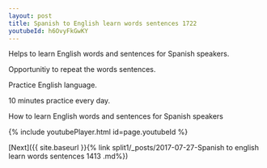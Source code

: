 ```yaml
---
layout: post
title: Spanish to English learn words sentences 1722 
youtubeId: h6OvyFkGwKY
---
```

 
 
Helps to learn English words and sentences for Spanish speakers.

Opportunitiy to repeat the words sentences. 

Practice English language. 
 
10 minutes practice every day. 
 
How to learn English words and sentences for Spanish speakers 
 
{% include youtubePlayer.html id=page.youtubeId %}
 
 
[Next]({{ site.baseurl }}{% link  split1/_posts/2017-07-27-Spanish to english learn words sentences 1413 .md%})
 
